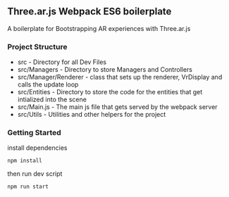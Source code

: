 ## Three.ar.js Webpack ES6 boilerplate

A boilerplate for Bootstrapping AR experiences with Three.ar.js

### Project Structure

* src - Directory for all Dev Files
* src/Managers - Directory to store Managers and Controllers
* src/Manager/Renderer - class that sets up the renderer, VrDisplay and calls the update loop
* src/Entities - Directory to store the code for the entities that get intialized into the scene
* src/Main.js - The main js file that gets served by the webpack server
* src/Utils - Utilities and other helpers for the project

### Getting Started

install dependencies

`npm install`

then run dev script 

`npm run start`